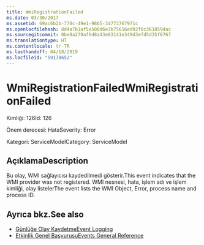 ```yaml
---
title: WmiRegistrationFailed
ms.date: 03/30/2017
ms.assetid: 69ac6b2b-770c-49e1-9865-34773767971c
ms.openlocfilehash: 8d4a7b1af5e500d6e3b75616ed92f0c3618594ac
ms.sourcegitcommit: 0be8a279af6d8a43e03141e349d3efd5d35f8767
ms.translationtype: HT
ms.contentlocale: tr-TR
ms.lasthandoff: 04/18/2019
ms.locfileid: "59178652"
---
```

# <a name="wmiregistrationfailed"></a><span data-ttu-id="3c44c-102">WmiRegistrationFailed</span><span class="sxs-lookup"><span data-stu-id="3c44c-102">WmiRegistrationFailed</span></span>
<span data-ttu-id="3c44c-103">Kimliği: 126</span><span class="sxs-lookup"><span data-stu-id="3c44c-103">Id: 126</span></span>  
  
 <span data-ttu-id="3c44c-104">Önem derecesi: Hata</span><span class="sxs-lookup"><span data-stu-id="3c44c-104">Severity: Error</span></span>  
  
 <span data-ttu-id="3c44c-105">Kategori: ServiceModel</span><span class="sxs-lookup"><span data-stu-id="3c44c-105">Category: ServiceModel</span></span>  
  
## <a name="description"></a><span data-ttu-id="3c44c-106">Açıklama</span><span class="sxs-lookup"><span data-stu-id="3c44c-106">Description</span></span>  
 <span data-ttu-id="3c44c-107">Bu olay, WMI sağlayıcısı kaydedilmedi gösterir.</span><span class="sxs-lookup"><span data-stu-id="3c44c-107">This event indicates that the WMI provider was not registered.</span></span> <span data-ttu-id="3c44c-108">WMI nesnesi, hata, işlem adı ve işlem kimliği, olay listeler</span><span class="sxs-lookup"><span data-stu-id="3c44c-108">The event lists the WMI Object, Error, process name and process ID.</span></span>  
  
## <a name="see-also"></a><span data-ttu-id="3c44c-109">Ayrıca bkz.</span><span class="sxs-lookup"><span data-stu-id="3c44c-109">See also</span></span>

- [<span data-ttu-id="3c44c-110">Günlüğe Olay Kaydetme</span><span class="sxs-lookup"><span data-stu-id="3c44c-110">Event Logging</span></span>](../../../../../docs/framework/wcf/diagnostics/event-logging/index.md)
- [<span data-ttu-id="3c44c-111">Etkinlik Genel Başvurusu</span><span class="sxs-lookup"><span data-stu-id="3c44c-111">Events General Reference</span></span>](../../../../../docs/framework/wcf/diagnostics/event-logging/events-general-reference.md)

